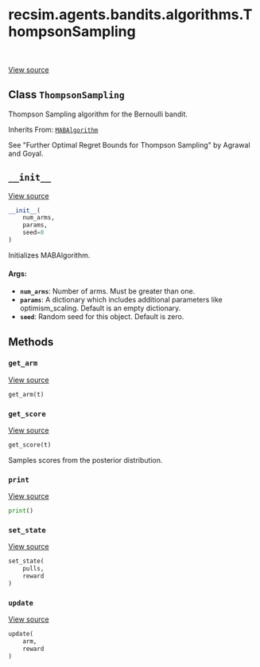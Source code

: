 <div itemscope itemtype="http://developers.google.com/ReferenceObject">
<meta itemprop="name" content="recsim.agents.bandits.algorithms.ThompsonSampling" />
<meta itemprop="path" content="Stable" />
<meta itemprop="property" content="__init__"/>
<meta itemprop="property" content="get_arm"/>
<meta itemprop="property" content="get_score"/>
<meta itemprop="property" content="print"/>
<meta itemprop="property" content="set_state"/>
<meta itemprop="property" content="update"/>
</div>

# recsim.agents.bandits.algorithms.ThompsonSampling

<table class="tfo-notebook-buttons tfo-api" align="left">
</table>

<a target="_blank" href="https://github.com/google-research/recsim/tree/master/recsim/agents/bandits/algorithms.py">View
source</a>

## Class `ThompsonSampling`

Thompson Sampling algorithm for the Bernoulli bandit.

Inherits From:
[`MABAlgorithm`](../../../../recsim/agents/bandits/algorithms/MABAlgorithm.md)

<!-- Placeholder for "Used in" -->

See "Further Optimal Regret Bounds for Thompson Sampling" by Agrawal and Goyal.

<h2 id="__init__"><code>__init__</code></h2>

<a target="_blank" href="https://github.com/google-research/recsim/tree/master/recsim/agents/bandits/algorithms.py">View
source</a>

```python
__init__(
    num_arms,
    params,
    seed=0
)
```

Initializes MABAlgorithm.

#### Args:

*   <b>`num_arms`</b>: Number of arms. Must be greater than one.
*   <b>`params`</b>: A dictionary which includes additional parameters like
    optimism_scaling. Default is an empty dictionary.
*   <b>`seed`</b>: Random seed for this object. Default is zero.

## Methods

<h3 id="get_arm"><code>get_arm</code></h3>

<a target="_blank" href="https://github.com/google-research/recsim/tree/master/recsim/agents/bandits/algorithms.py">View
source</a>

```python
get_arm(t)
```

<h3 id="get_score"><code>get_score</code></h3>

<a target="_blank" href="https://github.com/google-research/recsim/tree/master/recsim/agents/bandits/algorithms.py">View
source</a>

```python
get_score(t)
```

Samples scores from the posterior distribution.

<h3 id="print"><code>print</code></h3>

<a target="_blank" href="https://github.com/google-research/recsim/tree/master/recsim/agents/bandits/algorithms.py">View
source</a>

```python
print()
```

<h3 id="set_state"><code>set_state</code></h3>

<a target="_blank" href="https://github.com/google-research/recsim/tree/master/recsim/agents/bandits/algorithms.py">View
source</a>

```python
set_state(
    pulls,
    reward
)
```

<h3 id="update"><code>update</code></h3>

<a target="_blank" href="https://github.com/google-research/recsim/tree/master/recsim/agents/bandits/algorithms.py">View
source</a>

```python
update(
    arm,
    reward
)
```
